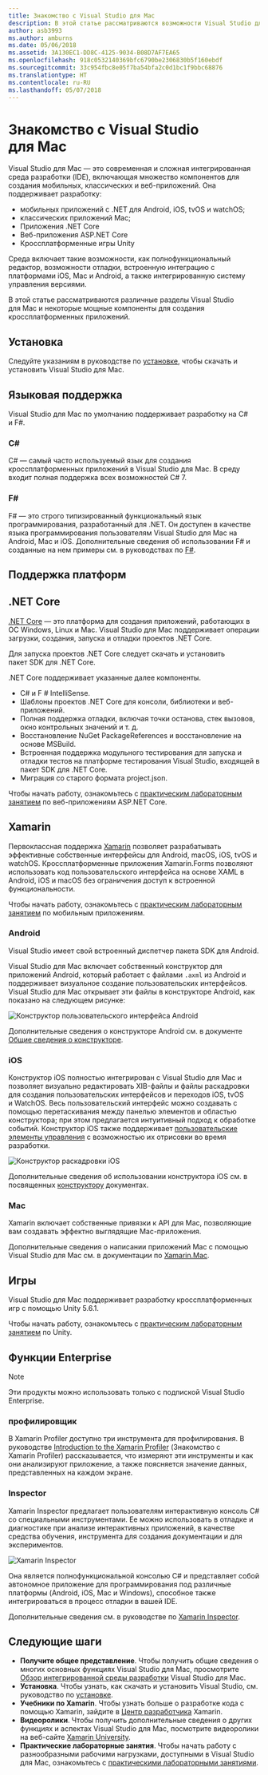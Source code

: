 ```yaml
---
title: Знакомство с Visual Studio для Mac
description: В этой статье рассматриваются возможности Visual Studio для Mac
author: asb3993
ms.author: amburns
ms.date: 05/06/2018
ms.assetid: 3A130EC1-DD8C-4125-9034-B08D7AF7EA65
ms.openlocfilehash: 918c0532140369bfc6790be2306830b5f160ebdf
ms.sourcegitcommit: 33c954fbc8e05f7ba54bfa2c0d1bc1f9bbc68876
ms.translationtype: HT
ms.contentlocale: ru-RU
ms.lasthandoff: 05/07/2018
---
```

# <a name="introducing-visual-studio-for-mac"></a>Знакомство с Visual Studio для Mac

Visual Studio для Mac — это современная и сложная интегрированная среда разработки (IDE), включающая множество компонентов для создания мобильных, классических и веб-приложений. Она поддерживает разработку:

* мобильных приложений с .NET для Android, iOS, tvOS и watchOS;
* классических приложений Mac;
* Приложения .NET Core
* Веб-приложения ASP.NET Core
* Кроссплатформенные игры Unity

Среда включает такие возможности, как полнофункциональный редактор, возможности отладки, встроенную интеграцию с платформами iOS, Mac и Android, а также интегрированную систему управления версиями.

В этой статье рассматриваются различные разделы Visual Studio для Mac и некоторые мощные компоненты для создания кроссплатформенных приложений.

## <a name="installation"></a>Установка

Следуйте указаниям в руководстве по [установке](~/installation.md), чтобы скачать и установить Visual Studio для Mac.

## <a name="language-support"></a>Языковая поддержка

Visual Studio для Mac по умолчанию поддерживает разработку на C# и F#.

### <a name="c"></a>C#

C# — самый часто используемый язык для создания кроссплатформенных приложений в Visual Studio для Mac. В среду входит полная поддержка всех возможностей C# 7.

### <a name="f"></a>F#

F# — это строго типизированный функциональный язык программирования, разработанный для .NET. Он доступен в качестве языка программирования пользователям Visual Studio для Mac на Android, Mac и iOS. Дополнительные сведения об использовании F# и созданные на нем примеры см. в руководствах по [F#](https://developer.xamarin.com/guides/cross-platform/fsharp/).

## <a name="platform-support"></a>Поддержка платформ

## <a name="net-core"></a>.NET Core

[.NET Core](https://www.microsoft.com/net/core#macos) — это платформа для создания приложений, работающих в ОС Windows, Linux и Mac. Visual Studio для Mac поддерживает операции загрузки, создания, запуска и отладки проектов .NET Core.

Для запуска проектов .NET Core следует скачать и установить пакет SDK для .NET Core.

.NET Core поддерживает указанные далее компоненты.

* C# и F # IntelliSense.
* Шаблоны проектов .NET Core для консоли, библиотеки и веб-приложений.
* Полная поддержка отладки, включая точки останова, стек вызовов, окно контрольных значений и т. д.
* Восстановление NuGet PackageReferences и восстановление на основе MSBuild.
* Встроенная поддержка модульного тестирования для запуска и отладки тестов на платформе тестирования Visual Studio, входящей в пакет SDK для .NET Core.
* Миграция со старого формата project.json.

Чтобы начать работу, ознакомьтесь с [практическим лабораторным занятием](https://github.com/Microsoft/vs4mac-labs/tree/master/Web/Getting-Started) по веб-приложениям ASP.NET Core.

## <a name="xamarin"></a>Xamarin

Первоклассная поддержка [Xamarin](https://developer.xamarin.com/) позволяет разрабатывать эффективные собственные интерфейсы для Android, macOS, iOS, tvOS и watchOS. Кроссплатформенные приложения Xamarin.Forms позволяют использовать код пользовательского интерфейса на основе XAML в Android, iOS и macOS без ограничения доступ к встроенной функциональности.

Чтобы начать работу, ознакомьтесь с [практическим лабораторным занятием](https://github.com/Microsoft/vs4mac-labs/tree/master/Mobile/Getting-Started) по мобильным приложениям.

### <a name="android"></a>Android

Visual Studio имеет свой встроенный диспетчер пакета SDK для Android.

Visual Studio для Mac включает собственный конструктор для приложений Android, который работает с файлами `.axml` из Android и поддерживает визуальное создание пользовательских интерфейсов. Visual Studio для Mac открывает эти файлы в конструкторе Android, как показано на следующем рисунке:

![Конструктор пользовательского интерфейса Android](media/intro-image31.png)

Дополнительные сведения о конструкторе Android см. в документе [Общие сведения о конструкторе](https://developer.xamarin.com/Android/Guides/User_Interface/Designer_Overview).

### <a name="ios"></a>iOS

Конструктор iOS полностью интегрирован с Visual Studio для Mac и позволяет визуально редактировать XIB-файлы и файлы раскадровки для создания пользовательских интерфейсов и переходов iOS, tvOS и WatchOS. Весь пользовательский интерфейс можно создавать с помощью перетаскивания между панелью элементов и областью конструктора; при этом предлагается интуитивный подход к обработке событий. Конструктор iOS также поддерживает [пользовательские элементы управления](https://developer.xamarin.com/guides/ios/user_interface/designer/ios_designable_controls_overview/) с возможностью их отрисовки во время разработки.

![Конструктор раскадровки iOS](media/intro-image30.png)

Дополнительные сведения об использовании конструктора iOS см. в посвященных [конструктору](https://developer.xamarin.com/guides/ios/user_interface/designer) документах.

### <a name="mac"></a>Mac

Xamarin включает собственные привязки к API для Mac, позволяющие вам создавать эффектно выглядящие Mac-приложения.

Дополнительные сведения о написании приложений Mac с помощью Visual Studio для Mac см. в документации по [Xamarin.Mac](https://developer.xamarin.com/guides/#mac).

## <a name="gaming"></a>Игры

Visual Studio для Mac поддерживает разработку кроссплатформенных игр с помощью Unity 5.6.1.

Чтобы начать работу, ознакомьтесь с [практическим лабораторным занятием](https://github.com/Microsoft/vs4mac-labs/tree/master/Unity/Getting-Started) по Unity.

## <a name="enterprise-features"></a>Функции Enterprise

> [!Note]
> Эти продукты можно использовать только с подпиской Visual Studio Enterprise.

### <a name="profiler"></a>профилировщик

В Xamarin Profiler доступно три инструмента для профилирования. В руководстве [Introduction to the Xamarin Profiler](https://developer.xamarin.com/guides/cross-platform/deployment,_testing,_and_metrics/xamarin-profiler/) (Знакомство с Xamarin Profiler) рассказывается, что измеряют эти инструменты и как они анализируют приложение, а также поясняется значение данных, представленных на каждом экране.

### <a name="inspector"></a>Inspector

Xamarin Inspector предлагает пользователям интерактивную консоль C# со специальными инструментами. Ее можно использовать в отладке и диагностике при анализе интерактивных приложений, в качестве средства обучения, инструмента для создания документации и для экспериментов.

![Xamarin Inspector](media/intro-inspector.png)

Она является полнофункциональной консолью C# и представляет собой автономное приложение для программирования под различные платформы (Android, iOS, Mac и Windows), способное также интегрироваться в процесс отладки в вашей IDE.

Дополнительные сведения см. в руководстве по [Xamarin Inspector](https://developer.xamarin.com/guides/cross-platform/inspector/).

## <a name="next-steps"></a>Следующие шаги

* **Получите общее представление**. Чтобы получить общие сведения о многих основных функциях Visual Studio для Mac, просмотрите [Обзор интегрированной среды разработки](~/ide-tour.md) Visual Studio для Mac.
* **Установка**. Чтобы узнать, как скачать и установить Visual Studio, см. руководство по [установке](~/installation.md).
* **Учебники по Xamarin**. Чтобы узнать больше о разработке кода с помощью Xamarin, зайдите в [Центр разработчика](https://developer.xamarin.com) Xamarin.
* **Видеоролики**. Чтобы получить дополнительные сведения о других функциях и аспектах Visual Studio для Mac, посмотрите видеоролики на веб-сайте [Xamarin University](https://university.xamarin.com).
* **Практические лабораторные занятия**. Чтобы начать работу с разнообразными рабочими нагрузками, доступными в Visual Studio для Mac, ознакомьтесь с [практическими лабораторными занятиями](https://github.com/Microsoft/vs4mac-labs).
